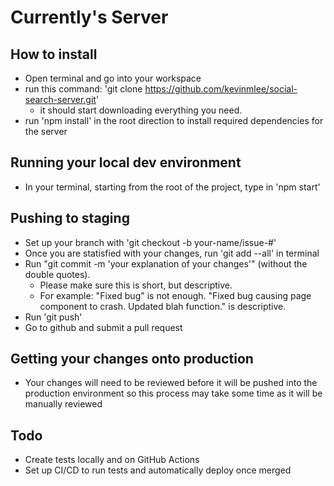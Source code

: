 # Currently's Server

## How to install

- Open terminal and go into your workspace
- run this command: 'git clone https://github.com/kevinmlee/social-search-server.git'
  - it should start downloading everything you need.
- run 'npm install' in the root direction to install required dependencies for the server

## Running your local dev environment
- In your terminal, starting from the root of the project, type in 'npm start'

## Pushing to staging

- Set up your branch with 'git checkout -b your-name/issue-#'
- Once you are statisfied with your changes, run 'git add --all' in terminal
- Run "git commit -m 'your explanation of your changes'" (without the double quotes).
  - Please make sure this is short, but descriptive.
  - For example: "Fixed bug" is not enough. "Fixed bug causing page component to crash. Updated blah function." is descriptive.
- Run 'git push'
- Go to github and submit a pull request

## Getting your changes onto production

- Your changes will need to be reviewed before it will be pushed into the production environment so this process may take some time as it will be manually reviewed

## Todo
- Create tests locally and on GitHub Actions
- Set up CI/CD to run tests and automatically deploy once merged
